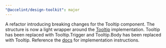 ```yaml
---
"@accelint/design-toolkit": major
---
```


A refactor introducing breaking changes for the Tooltip component. The structure is now a light wrapper around the [Tooltip](https://react-spectrum.adobe.com/react-aria/Tooltip.html) implementation. Tooltip has been replaced with Tooltip.Trigger and Tooltip.Body has been replaced with Tooltip. Reference the [docs](https://gohypergiant.github.io/standard-toolkit/?path=/docs/components-tooltip--playground) for implementation instructions.
